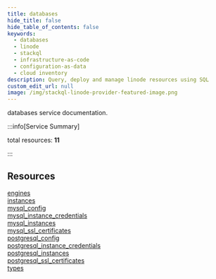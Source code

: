 ```yaml
---
title: databases
hide_title: false
hide_table_of_contents: false
keywords:
  - databases
  - linode
  - stackql
  - infrastructure-as-code
  - configuration-as-data
  - cloud inventory
description: Query, deploy and manage linode resources using SQL
custom_edit_url: null
image: /img/stackql-linode-provider-featured-image.png
---
```


databases service documentation.

:::info[Service Summary]

total resources: __11__  

:::

## Resources
<div class="row">
<div class="providerDocColumn">
<a href="/services/databases/engines/">engines</a><br />
<a href="/services/databases/instances/">instances</a><br />
<a href="/services/databases/mysql_config/">mysql_config</a><br />
<a href="/services/databases/mysql_instance_credentials/">mysql_instance_credentials</a><br />
<a href="/services/databases/mysql_instances/">mysql_instances</a><br />
<a href="/services/databases/mysql_ssl_certificates/">mysql_ssl_certificates</a>
</div>
<div class="providerDocColumn">
<a href="/services/databases/postgresql_config/">postgresql_config</a><br />
<a href="/services/databases/postgresql_instance_credentials/">postgresql_instance_credentials</a><br />
<a href="/services/databases/postgresql_instances/">postgresql_instances</a><br />
<a href="/services/databases/postgresql_ssl_certificates/">postgresql_ssl_certificates</a><br />
<a href="/services/databases/types/">types</a>
</div>
</div>